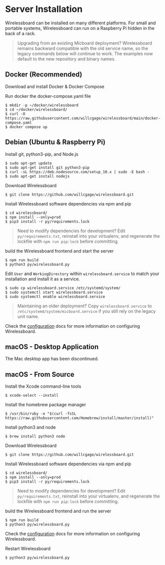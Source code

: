 # Server Installation
Wirelessboard can be installed on many different platforms.  For small and portable systems, Wirelessboard can run on a Raspberry Pi hidden in the back of a rack.

> Upgrading from an existing Micboard deployment?  Wirelessboard remains backward compatible with the old service name, so the legacy commands below will continue to work.  The examples now default to the new repository and binary names.

## Docker (Recommended)
Download and install Docker & Docker Compose

Run docker the docker-compose.yaml file
```
$ mkdir -p ~/docker/wirelessboard
$ cd ~/docker/wirelessboard/
$ curl -O https://raw.githubusercontent.com/willcgage/wirelessboard/main/docker-compose.yaml
$ docker compose up
```


## Debian (Ubuntu & Raspberry Pi)
Install git, python3-pip, and Node.js
```
$ sudo apt-get update
$ sudo apt-get install git python3-pip
$ curl -sL https://deb.nodesource.com/setup_10.x | sudo -E bash -
$ sudo apt-get install nodejs
```

Download Wirelessboard
```
$ git clone https://github.com/willcgage/wirelessboard.git
```

Install Wirelessboard software dependencies via npm and pip
```
$ cd wirelessboard/
$ npm install --only=prod
$ pip3 install -r py/requirements.lock
```

> Need to modify dependencies for development? Edit `py/requirements.txt`, reinstall into your virtualenv, and regenerate the lockfile with `npm run pip:lock` before committing.

build the Wirelessboard frontend and start the server
```
$ npm run build
$ python3 py/wirelessboard.py
```

Edit `User` and `WorkingDirectory` within `wirelessboard.service` to match your installation and install it as a service.
```
$ sudo cp wirelessboard.service /etc/systemd/system/
$ sudo systemctl start wirelessboard.service
$ sudo systemctl enable wirelessboard.service
```
> Maintaining an older deployment? Copy `wirelessboard.service` to `/etc/systemd/system/micboard.service` if you still rely on the legacy unit name.

Check the [configuration](configuration.md) docs for more information on configuring Wirelessboard.

## macOS - Desktop Application
The Mac desktop app has been discontinued.


## macOS - From Source
Install the Xcode command-line tools
```
$ xcode-select --install
```

Install the homebrew package manager
```
$ /usr/bin/ruby -e "$(curl -fsSL https://raw.githubusercontent.com/Homebrew/install/master/install)"
```

Install python3 and node
```
$ brew install python3 node
```

Download Wirelessboard
```
$ git clone https://github.com/willcgage/wirelessboard.git
```

Install Wirelessboard software dependencies via npm and pip
```
$ cd wirelessboard/
$ npm install --only=prod
$ pip3 install -r py/requirements.lock
```

> Need to modify dependencies for development? Edit `py/requirements.txt`, reinstall into your virtualenv, and regenerate the lockfile with `npm run pip:lock` before committing.

build the Wirelessboard frontend and run the server
```
$ npm run build
$ python3 py/wirelessboard.py
```

Check the [configuration](configuration.md) docs for more information on configuring Wirelessboard.

Restart Wirelessboard
```
$ python3 py/wirelessboard.py
```